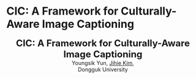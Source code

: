 # CIC: A Framework for Culturally-Aware Image Captioning

<p align="center">
  <p align="center">
  <font size=5><strong>CIC: A Framework for Culturally-Aware Image Captioning</strong></font>
    <br>
        Youngsik Yun, 
        <a href="https://sites.google.com/view/jihiekim">Jihie Kim</a>, 
    <br>
  Dongguk University
  </p>
</p>
